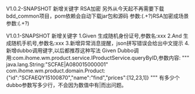V1.0.2-SNAPSHOT
新增关键字
RSA加密
另外从今天起不再需要下载bdd_common项目，pom依赖会自动下载jar包和源码
参数:(.+?)RSA加密成场景参数:(.+?)



V1.0.1-SNAPSHOT
新增关键字
1.Given 生成随机身份证号,参数名:xxx
2.And 生成随机手机号,参数名:xxx
3.新增异常消息提醒，json拼写错误会给出中文提示
4.新增dubbo调用键字,以后都推荐这种写法
 Given Dubbo调用:com.ihome.wm.product.service.IProductService.queryByID,参数内容:
      """
      java.lang.String:"SCFAE|A080015000001" 
      com.ihome.wm.product.domain.Product:{"id":"SCFAEQY15100870","name":"find","prices":[12,23,1]}
      """
有多少个dubbo参数写多少行，不会因为数值中有|而出问题。
